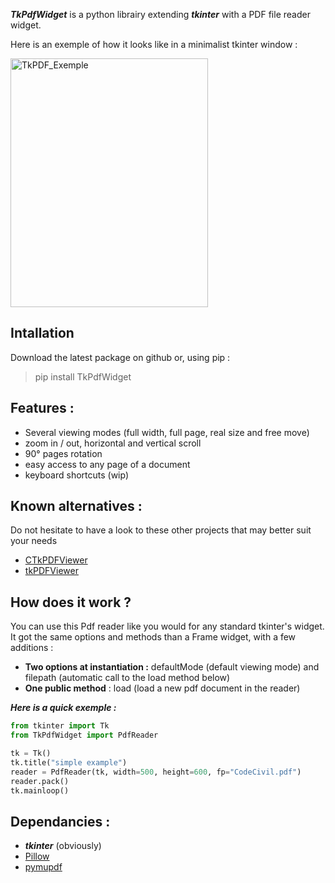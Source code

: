 **_TkPdfWidget_** is a python librairy extending **_tkinter_** with a PDF file reader widget.

Here is an exemple of how it looks like in a minimalist tkinter window :

<img width="316" height="398" alt="TkPDF_Exemple" src="https://github.com/user-attachments/assets/dc44a4e1-4031-4b6e-92d0-a24a90c11e63" />


## **Intallation** ##

Download the latest package on github or, using pip :
> pip install TkPdfWidget

## **Features :** ##

* Several viewing modes (full width, full page, real size and free move)
* zoom in / out, horizontal and vertical scroll
* 90° pages rotation
* easy access to any page of a document
* keyboard shortcuts (wip)


## **Known alternatives :** ##

Do not hesitate to have a look to these other projects that may better suit your needs
* [CTkPDFViewer](https://github.com/Akascape/CTkPDFViewer)
* [tkPDFViewer](https://pypi.org/project/tkPDFViewer/)


## **How does it work ?** ##

You can use this Pdf reader like you would for any standard tkinter's widget.
It got the same options and methods than a Frame widget, with a few additions :
* **Two options at instantiation :** defaultMode (default viewing mode) and filepath (automatic call to the load method below)
* **One public method** : load (load a new pdf document in the reader)

**_Here is a quick exemple :_**

```python
from tkinter import Tk
from TkPdfWidget import PdfReader

tk = Tk()
tk.title("simple example")
reader = PdfReader(tk, width=500, height=600, fp="CodeCivil.pdf")
reader.pack()
tk.mainloop()
```


## **Dependancies :** ##

* **_tkinter_** (obviously)
* [Pillow](https://pillow.readthedocs.io)
* [pymupdf](https://pymupdf.readthedocs.io)








